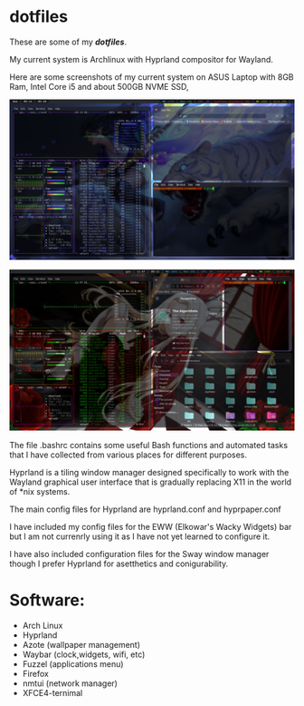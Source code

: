 # dotfiles

These are some of my ***dotfiles***.

My current system is Archlinux with Hyprland compositor for Wayland.

Here are some screenshots of my current system on ASUS Laptop with 8GB Ram, Intel Core i5 and about 500GB NVME SSD,

![screenshot](https://github.com/Francesco601/dotfiles/blob/main/20230528_09h14m09s_grim.png)

![Screenshot](https://github.com/Francesco601/dotfiles/blob/main/20230511_11h47m56s_grim.png)

The file .bashrc contains some useful Bash functions and automated tasks that I have collected from various places for different purposes.

Hyprland is a tiling window manager designed specifically to work with the Wayland graphical user interface that is gradually replacing X11 in the world of *nix systems.

The main config files for Hyprland are hyprland.conf and hyprpaper.conf

I have included my config files for the EWW (Elkowar's Wacky Widgets) bar but I am not currenrly using it as I have not yet learned to configure it.

I have also included configuration files for the Sway window manager though I prefer Hyprland for asetthetics and conigurability.

# Software:
- Arch Linux
- Hyprland
- Azote (wallpaper management)
- Waybar (clock,widgets, wifi, etc)
- Fuzzel (applications menu)
- Firefox
- nmtui (network manager)
- XFCE4-ternimal 

